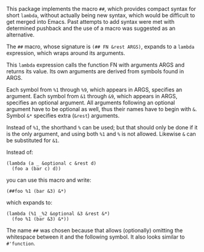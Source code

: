 This package implements the macro `##`, which provides compact
syntax for short `lambda`, without actually being new syntax,
which would be difficult to get merged into Emacs.  Past attempts
to add syntax were met with determined pushback and the use of a
macro was suggested as an alternative.

The `##` macro, whose signature is `(## FN &rest ARGS)`, expands
to a `lambda` expression, which wraps around its arguments.

This `lambda` expression calls the function FN with arguments
ARGS and returns its value.  Its own arguments are derived from
symbols found in ARGS.

Each symbol from `%1` through `%9`, which appears in ARGS,
specifies an argument.  Each symbol from `&1` through `&9`, which
appears in ARGS, specifies an optional argument.  All arguments
following an optional argument have to be optional as well, thus
their names have to begin with `&`.  Symbol `&*` specifies extra
(`&rest`) arguments.

Instead of `%1`, the shorthand `%` can be used; but that should
only be done if it is the only argument, and using both `%1` and
`%` is not allowed.  Likewise `&` can be substituted for `&1`.

Instead of:

```elisp
(lambda (a _ &optional c &rest d)
  (foo a (bar c) d))
```

you can use this macro and write:

```elisp
(##foo %1 (bar &3) &*)
```

which expands to:

```elisp
(lambda (%1 _%2 &optional &3 &rest &*)
  (foo %1 (bar &3) &*))
```

The name `##` was chosen because that allows (optionally)
omitting the whitespace between it and the following symbol.
It also looks similar to `#'function`.
